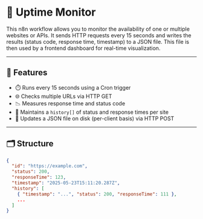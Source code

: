 # 📡 Uptime Monitor

This n8n workflow allows you to monitor the availability of one or multiple websites or APIs. It sends HTTP requests every 15 seconds and writes the results (status code, response time, timestamp) to a JSON file. This file is then used by a frontend dashboard for real-time visualization.

---

## 🔧 Features

- ⏱️ Runs every 15 seconds using a Cron trigger
- 🌐 Checks multiple URLs via HTTP GET
- 📉 Measures response time and status code
- 🧠 Maintains a `history[]` of status and response times per site
- 📝 Updates a JSON file on disk (per-client basis) via HTTP POST

---

## 🗂 Structure

```json
{
  "id": "https://example.com",
  "status": 200,
  "responseTime": 123,
  "timestamp": "2025-05-23T15:11:20.287Z",
  "history": [
    { "timestamp": "...", "status": 200, "responseTime": 111 },
    ...
  ]
}